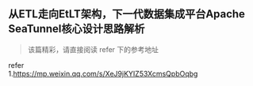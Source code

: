## 从ETL走向EtLT架构，下一代数据集成平台Apache SeaTunnel核心设计思路解析 

>该篇精彩，请直接阅读 refer 下的参考地址    

refer   
1.https://mp.weixin.qq.com/s/XeJ9jKYIZ53XcmsQpbOqbg 